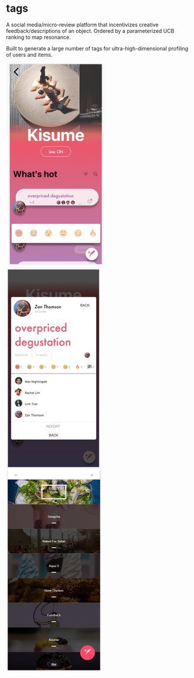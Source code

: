 # tags

A social media/micro-review platform that incentivizes creative feedback/descriptions of an object. Ordered by a parameterized UCB ranking to map resonance.

Built to generate a large number of tags for ultra-high-dimensional profiling of users and items.

![alt text](https://github.com/Z-an/tags/blob/master/client/src/Assets/tags_ui.png)![alt tex](https://github.com/Z-an/tags/blob/master/client/src/Assets/tag_view.png)![alt text](https://github.com/Z-an/tags/blob/master/client/src/Assets/select.png)
